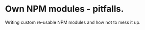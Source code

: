 Own NPM modules - pitfalls.
=========

Writing custom re-usable NPM modules and how not to mess it up.
